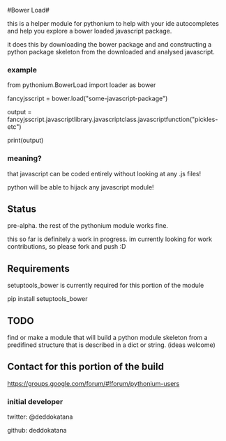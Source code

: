 #Bower Load#

this is a helper module for pythonium to help with your ide autocompletes and help you explore a bower loaded javascript package.

it does this by downloading the bower package and and constructing a python package skeleton from the downloaded and analysed javascript.


### example ###

from pythonium.BowerLoad import loader as bower 
                                      
fancyjsscript = bower.load("some-javascript-package") 

output = fancyjsscript.javascriptlibrary.javascriptclass.javascriptfunction("pickles-etc") 

print(output)

### meaning? ###

that javascript can be coded entirely without looking at any .js files!

python will be able to hijack any javascript module!

## Status ##

pre-alpha. the rest of the pythonium module works fine.

this so far is definitely a work in progress. im currently looking for work contributions, so please fork and push :D


## Requirements ##

setuptools_bower is currently required for this portion of the module

pip install setuptools_bower


## TODO ##

find or make a module that will build a python module skeleton from a predifined structure that is described in a dict or string. (ideas welcome)

## Contact for this portion of the build ##

https://groups.google.com/forum/#!forum/pythonium-users

### initial developer ###

twitter: @deddokatana

github: deddokatana